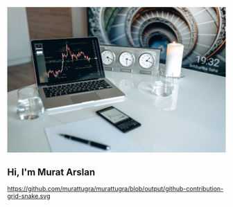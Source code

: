 <img src="https://github.com/murattugra/murattugra/blob/main/arkaplan.jpeg?raw=true">

<h2 align="enter">Hi, I'm Murat Arslan</h2>

https://github.com/murattugra/murattugra/blob/output/github-contribution-grid-snake.svg
